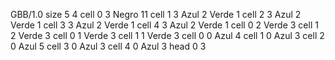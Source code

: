<gs-board without-header> GBB/1.0
size 5 4
cell 0 3 Negro 11 
cell 1 3 Azul 2 Verde 1 
cell 2 3 Azul 2 Verde 1 
cell 3 3 Azul 2 Verde 1 
cell 4 3 Azul 2 Verde 1 
cell 0 2 Verde 3 
cell 1 2 Verde 3 
cell 0 1 Verde 3 
cell 1 1 Verde 3 
cell 0 0 Azul 4 
cell 1 0 Azul 3 
cell 2 0 Azul 5 
cell 3 0 Azul 3 
cell 4 0 Azul 3 
head 0 3 </gs-board>